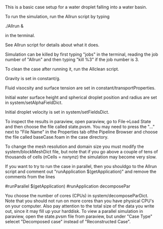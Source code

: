 This is a basic case setup for a water droplet falling into a water basin.

To run the simulation, run the Allrun script by typing

./Allrun &

in the terminal.

See Allrun script for details about what it does.

Simulation can be killed by first typing "jobs" in the terminal, reading the job
number of "Allrun" and then typing "kill %3" if the job number is 3.

To clean the case after running it, run the Allclean script.

Gravity is set in constant/g.

Fluid visocsity and surface tension are set in constant/transportProperties.

Initial water surface height and spherical droplet position and radius are set
in system/setAlphaFieldDict.

Initial droplet velocity is set in system/setFieldsDict.

To inspect the results in paraview, open paraview, go to File->Load State and 
then choose the file called state.pvsm. You may need to press the "..." next to 
"File Name" in the Properties tab ofthe Pipeline Browser and choose the file
called baseCase.foam in the case directory.

To change the mesh resolution and domain size you must modify the 
system/blockMeshDict file, but note that if you go above a couple of tens of 
thousands of cells (nCells = nx*ny*nz) the simulation may become very slow.

If you want to try to run the case in parallel, then you shouldgo to the Allrun
script and comment out "runApplication $(getApplication)" and remove the 
comments from the lines

#runParallel $(getApplication)
#runApplication decomposePar

You choose the number of cores (CPUs) in system/decomposeParDict. Note that you
should not run on more cores than you have physical CPU's on your computer.
Also pay attention to the total size of the data you write out, since it may
fill up your harddisk. To view a parallel simulation in paraview, open the
state.pvsm file from paraview, but under "Case Type" selecet "Decomposed case"
instead of "Reconstructed Case".